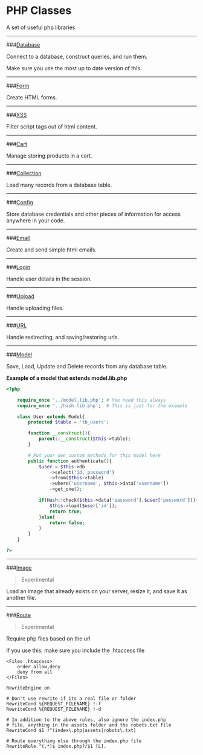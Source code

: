 PHP Classes
===========

A set of useful php libraries

---

###[Database](https://raw.githubusercontent.com/nicksheffield/php_classes/master/libraries/database.lib.php)

Connect to a database, construct queries, and run them.

Make sure you use the most up to date version of this.

---

###[Form](https://raw.githubusercontent.com/nicksheffield/php_classes/master/libraries/form.lib.php)

Create HTML forms.

---

###[XSS](https://raw.githubusercontent.com/nicksheffield/php_classes/master/libraries/xss.lib.php)

Filter script tags out of html content.

---

###[Cart](https://raw.githubusercontent.com/nicksheffield/php_classes/master/libraries/cart.lib.php)

Manage storing products in a cart.

---

###[Collection](https://raw.githubusercontent.com/nicksheffield/php_classes/master/libraries/collection.lib.php)

Load many records from a database table.

---

###[Config](https://raw.githubusercontent.com/nicksheffield/php_classes/master/libraries/config.lib.php)

Store database credentials and other pieces of information for access anywhere in your code.

---

###[Email](https://raw.githubusercontent.com/nicksheffield/php_classes/master/libraries/email.lib.php)

Create and send simple html emails.

---

###[Login](https://raw.githubusercontent.com/nicksheffield/php_classes/master/libraries/login.lib.php)

Handle user details in the session.

---

###[Upload](https://raw.githubusercontent.com/nicksheffield/php_classes/master/libraries/upload.lib.php)

Handle uploading files.

---

###[URL](https://raw.githubusercontent.com/nicksheffield/php_classes/master/libraries/url.lib.php)

Handle redirecting, and saving/restoring urls.

---

###[Model](https://raw.githubusercontent.com/nicksheffield/php_classes/master/libraries/model.lib.php)

Save, Load, Update and Delete records from any database table.

**Example of a model that extends model.lib.php**
```php
<?php

	require_once '../model.lib.php'; # You need this always
	require_once '../hash.lib.php';  # This is just for the example

	class User extends Model{
		protected $table = 'tb_users';

		function __construct(){
			parent::__construct($this->table);
		}

		# Put your own custom methods for this model here
		public function authenticate(){
			$user = $this->db
				->select('id, password')
				->from($this->table)
				->where('username', $this->data['username'])
				->get_one();

			if(Hash::check($this->data['password'],$user['password'])){
				$this->load($user['id']);
				return true;
			}else{
				return false;
			}
		}
	}

?>
```

---

###[Image](https://raw.githubusercontent.com/nicksheffield/php_classes/master/libraries/image.lib.php)

> Experimental

Load an image that already exists on your server, resize it, and save it as another file.

---

###[Route](https://raw.githubusercontent.com/nicksheffield/php_classes/master/libraries/route.lib.php)

> Experimental

Require php files based on the url

If you use this, make sure you include the .htaccess file

```
<Files .htaccess>
	order allow,deny
	deny from all
</Files>
 
RewriteEngine on
 
# Don't use rewrite if its a real file or folder
RewriteCond %{REQUEST_FILENAME} !-f
RewriteCond %{REQUEST_FILENAME} !-d
 
# In addition to the above rules, also ignore the index.php 
# file, anything in the assets folder and the robots.txt file
RewriteCond $1 !^(index\.php|assets|robots\.txt)
 
# Route everything else through the index.php file
RewriteRule ^(.*)$ index.php?/$1 [L].
```